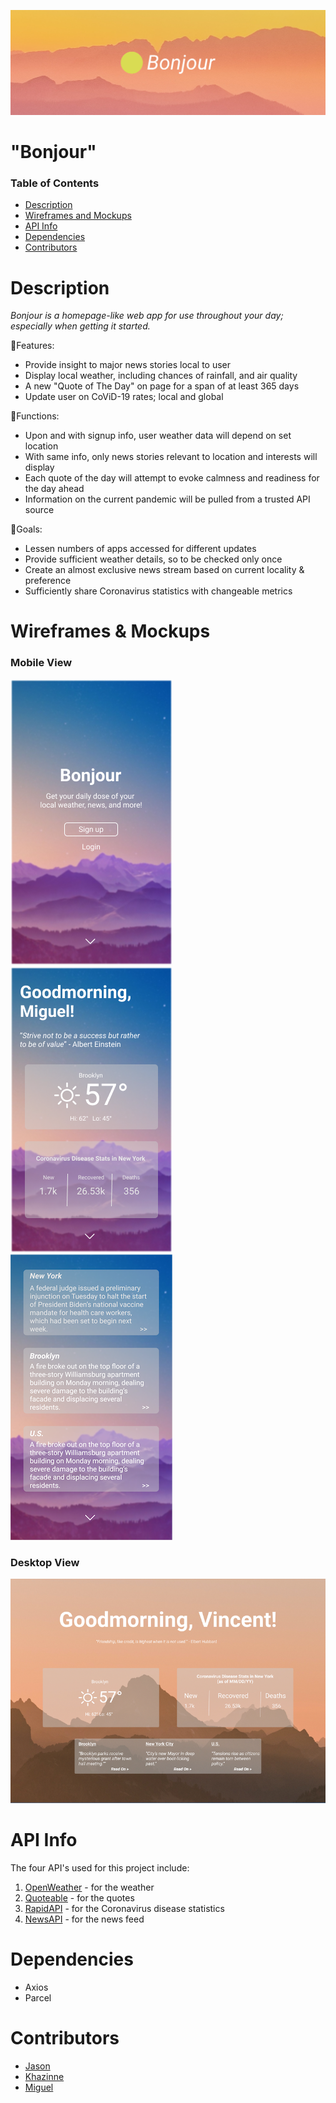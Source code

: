 ![Bonjour banner](./assets/bonjour-cover.png)

# "Bonjour"
### Table of Contents
- [Description](https://github.com/Mig-uel/Bonjour#description)
- [Wireframes and Mockups](https://github.com/Mig-uel/Bonjour#wireframes--mockups)
- [API Info](https://github.com/Mig-uel/Bonjour#api-info)
- [Dependencies](https://github.com/Mig-uel/Bonjour#dependencies)
- [Contributors](https://github.com/Mig-uel/Bonjour#contributors)


# Description
<em>Bonjour is a homepage-like web app for use throughout your day; especially when getting it started.</em>

🔸Features:
- Provide insight to major news stories local to user
- Display local weather, including chances of rainfall, and air quality
- A new "Quote of The Day" on page for a span of at least 365 days
- Update user on CoViD-19 rates; local and global

🔸Functions:
- Upon and with signup info, user weather data will depend on set location
- With same info, only news stories relevant to location and interests will display
- Each quote of the day will attempt to evoke calmness and readiness for the day ahead
- Information on the current pandemic will be pulled from a trusted API source

🔸Goals:
- Lessen numbers of apps accessed for different updates
- Provide sufficient weather details, so to be checked only once
- Create an almost exclusive news stream based on current locality & preference
- Sufficiently share Coronavirus statistics with changeable metrics

# Wireframes & Mockups
### Mobile View
<p float="center">
  <img src="./assets/mockups/mobile/signed-out.png" />
  <img src="./assets/mockups/mobile/signed-in.png" />
  <img src="./assets/mockups/mobile/news-page.png" />
</p>

### Desktop View
![Desktop view](./assets/mockups/desktop/desktop-home.png)

# API Info
The four API's used for this project include:
1. [OpenWeather](https://openweather.org/) - for the weather
2. [Quoteable](https://github.com/lukePeavey/quotable) - for the quotes
3. [RapidAPI](https://rapidapi.com/Gramzivi/api/covid-19-data/) - for the Coronavirus disease statistics
4. [NewsAPI](https://newsapi.org/) - for the news feed

# Dependencies
- Axios
- Parcel

# Contributors
- [Jason](https://github.com/Khazinne)
- [Khazinne](https://github.com/himslf)
- [Miguel](https://github.com/mig-uel)

<!-- 🔹How are we meeting the mandatory requirements with this project?
🔹What are additional features or extras we will consider adding on to this project? -->

